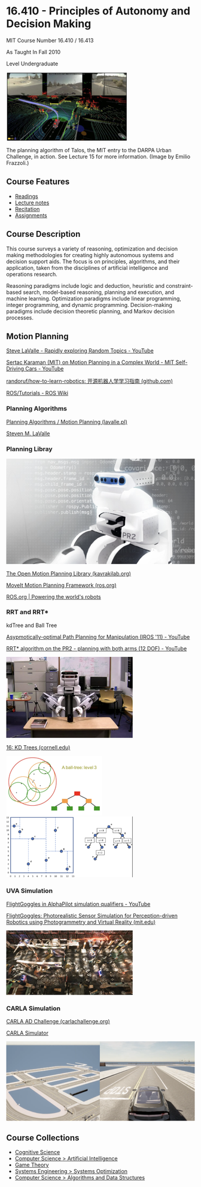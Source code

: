 

# 16.410 - Principles of Autonomy and Decision Making

MIT Course Number		   16.410 / 16.413

As Taught In						 Fall 2010

Level									  Undergraduate

<img src="image-20210303212944277.png" alt="image-20210303212944277" style="zoom: 50%;" />

The planning algorithm of Talos, the MIT entry to the DARPA Urban Challenge, in action. See Lecture 15 for more information. (Image by Emilio Frazzoli.)



## Course Features

- [Readings](./contents/readings/index.htm)
- [Lecture notes](./contents/lecture-notes/index.htm)
- [Recitation](./contents/recitations/index.htm)
- [Assignments](./contents/assignments/index.htm)



## Course Description

This course surveys a variety of reasoning, optimization and decision making methodologies for creating highly autonomous systems and decision support aids. The focus is on principles, algorithms, and their application, taken from the disciplines of artificial intelligence and operations research.

Reasoning paradigms include logic and deduction, heuristic and constraint-based search, model-based reasoning, planning and execution, and machine learning. Optimization paradigms include linear programming, integer programming, and dynamic programming. Decision-making paradigms include decision theoretic planning, and Markov decision processes.





## Motion Planning 

[Steve LaValle - Rapidly exploring Random Topics - YouTube](https://www.youtube.com/watch?v=OjNFjruZgaw)

[Sertac Karaman (MIT) on Motion Planning in a Complex World - MIT Self-Driving Cars - YouTube](https://www.youtube.com/watch?v=0fLSf3NO0-s)

[randoruf/how-to-learn-robotics: 开源机器人学学习指南 (github.com)](https://github.com/randoruf/how-to-learn-robotics)

[ROS/Tutorials - ROS Wiki](http://wiki.ros.org/ROS/Tutorials)



### Planning Algorithms 

[Planning Algorithms / Motion Planning (lavalle.pl)](http://lavalle.pl/planning/)

[Steven M. LaValle](http://lavalle.pl/books.html)



### Planning Libray

<img src="image-20210303214159393.png" alt="image-20210303214159393" style="zoom: 50%;" />

[The Open Motion Planning Library (kavrakilab.org)](https://ompl.kavrakilab.org/)

[MoveIt Motion Planning Framework (ros.org)](https://moveit.ros.org/)

[ROS.org | Powering the world's robots](https://www.ros.org/)



### RRT and RRT\* 

kdTree and Ball Tree

[Asypmotically-optimal Path Planning for Manipulation (IROS '11) - YouTube](https://www.youtube.com/watch?v=ag-txw4KUgo)

[RRT* algorithm on the PR2 - planning with both arms (12 DOF) - YouTube](https://www.youtube.com/watch?v=2WOBMswcCA8)

<img src="image-20210303212743658.png" alt="image-20210303212743658" style="zoom:33%;" />

[16: KD Trees (cornell.edu)](https://www.cs.cornell.edu/courses/cs4780/2017sp/lectures/lecturenote16.html)

<img src="image-20210303211713900.png" alt="image-20210303211713900" style="zoom: 25%;" />

<img src="image-20210303211937567.png" alt="image-20210303211937567" style="zoom: 33%;" />





### UVA Simulation 

[FlightGoggles in AlphaPilot simulation qualifiers - YouTube](https://www.youtube.com/watch?v=4Q0eWI2UiT4)

[FlightGoggles: Photorealistic Sensor Simulation for Perception-driven Robotics using Photogrammetry and Virtual Reality (mit.edu)](https://flightgoggles.mit.edu/)

<img src="image-20210303215524642.png" alt="image-20210303215524642" style="zoom:33%;" />



### CARLA Simulation 

[CARLA AD Challenge (carlachallenge.org)](https://carlachallenge.org/)

[CARLA Simulator](https://carla.org/)

<img src="image-20210303215602425.png" alt="image-20210303215602425" style="zoom: 50%;" />





## Course Collections

- [Cognitive Science](https://ocw.mit.edu/courses/find-by-topic/#cat=science&subcat=cognitivescience)
- [Computer Science > Artificial Intelligence](https://ocw.mit.edu/courses/find-by-topic/#cat=engineering&subcat=computerscience&spec=artificialintelligence)
- [Game Theory](https://ocw.mit.edu/courses/find-by-topic/#cat=socialscience&subcat=gametheory)
- [Systems Engineering > Systems Optimization](https://ocw.mit.edu/courses/find-by-topic/#cat=engineering&subcat=systemsengineering&spec=systemsoptimization)
- [Computer Science > Algorithms and Data Structures](https://ocw.mit.edu/courses/find-by-topic/#cat=engineering&subcat=computerscience&spec=algorithmsanddatastructures)

